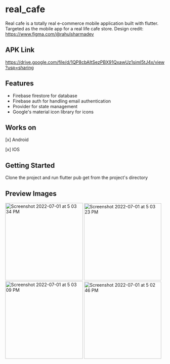# real_cafe

Real cafe is a totally real  e-commerce mobile application built with flutter.
Targeted as the mobile app for a real life cafe store.
Design credit: https://www.figma.com/@rahulsharmadev

## APK Link
https://drive.google.com/file/d/1QP8cbAItSezPBX91QxawUz1simI5tJ4x/view?usp=sharing


## Features

- Firebase firestore for database
- Firebase auth for handling email authentication
- Provider for state management
- Google's material icon library for icons

## Works on

[x] Android

[x] IOS


## Getting Started

Clone the project and run flutter pub get from the project's directory


## Preview Images

<img width="245" alt="Screenshot 2022-07-01 at 5 03 34 PM" src="https://user-images.githubusercontent.com/81261912/177053269-584beb28-3036-4acc-bb46-5ad67400e152.png"> <img width="244" alt="Screenshot 2022-07-01 at 5 03 23 PM" src="https://user-images.githubusercontent.com/81261912/177053276-cdfb092b-5dde-4b40-bc17-c8d70e3f6e4b.png">
<img width="245" alt="Screenshot 2022-07-01 at 5 03 09 PM" src="https://user-images.githubusercontent.com/81261912/177053278-ead0e1e9-bdfa-495e-85f5-c778fa60ff61.png">
<img width="244" alt="Screenshot 2022-07-01 at 5 02 46 PM" src="https://user-images.githubusercontent.com/81261912/177053279-771bf269-e603-4ce3-912e-b011f34a4716.png">
